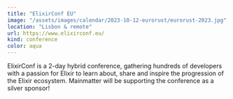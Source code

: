 ```yaml
---
title: "ElixirConf EU"
image: "/assets/images/calendar/2023-10-12-eurorust/eurorust-2023.jpg"
location: "Lisbon & remote"
url: https://www.elixirconf.eu/
kind: conference
color: aqua
---
```


ElixirConf is a 2-day hybrid conference, gathering hundreds of developers with a
passion for Elixir to learn about, share and inspire the progression of the
Elixir ecosystem. Mainmatter will be supporting the conference as a silver
sponsor!
